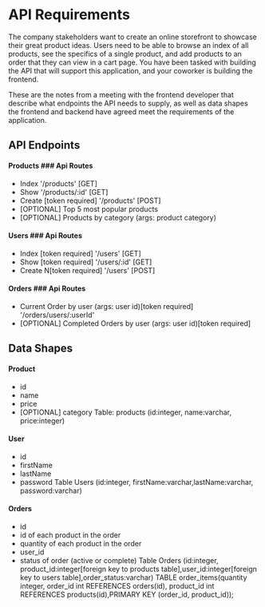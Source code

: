 # API Requirements
The company stakeholders want to create an online storefront to showcase their great product ideas. Users need to be able to browse an index of all products, see the specifics of a single product, and add products to an order that they can view in a cart page. You have been tasked with building the API that will support this application, and your coworker is building the frontend.

These are the notes from a meeting with the frontend developer that describe what endpoints the API needs to supply, as well as data shapes the frontend and backend have agreed meet the requirements of the application.

## API Endpoints
#### Products                             ### Api Routes
- Index                                   '/products' [GET]
- Show                                    '/products/:id' [GET]
- Create [token required]                  '/products'    [POST]
- [OPTIONAL] Top 5 most popular products
- [OPTIONAL] Products by category (args: product category)

#### Users                         ### Api Routes
- Index [token required]            '/users' [GET]
- Show [token required]              '/users/:id' [GET]
- Create N[token required]            '/users' [POST]

#### Orders                                                          ### Api Routes
- Current Order by user (args: user id)[token required]                '/orders/users/:userId'
- [OPTIONAL] Completed Orders by user (args: user id)[token required]

## Data Shapes
#### Product
-  id
- name
- price
- [OPTIONAL] category
Table: products (id:integer, name:varchar, price:integer)
#### User
- id
- firstName
- lastName
- password
Table Users (id:integer, firstName:varchar,lastName:varchar, password:varchar)
#### Orders
- id
- id of each product in the order
- quantity of each product in the order
- user_id
- status of order (active or complete)
Table Orders (id:integer, product_id:integer[foreign key to products table],user_id:integer[foreign key to users table],order_status:varchar)
TABLE order_items(quantity integer, order_id int REFERENCES orders(id), product_id int REFERENCES products(id),PRIMARY KEY (order_id, product_id));
